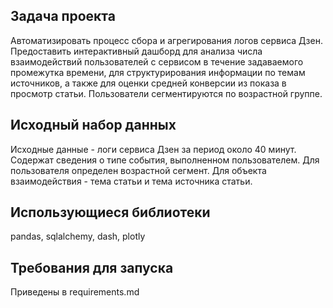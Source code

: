 ## Задача проекта
Автоматизировать процесс сбора и агрегирования логов сервиса Дзен. 
Предоставить интерактивный дашборд для анализа числа взаимодействий пользователей с сервисом в течение задаваемого промежутка времени,
для структурирования информации по темам источников, а также для оценки средней конверсии из показа в просмотр статьи.
Пользователи сегментируются по возрастной группе.

## Исходный набор данных
Исходные данные - логи сервиса Дзен за период около 40 минут. Содержат сведения о типе события, выполненном пользователем. 
Для пользователя определен возрастной сегмент. Для объекта взаимодействия - тема статьи и тема источника статьи.

## Использующиеся библиотеки
pandas, sqlalchemy, dash, plotly

## Требования для запуска 
Приведены в requirements.md
